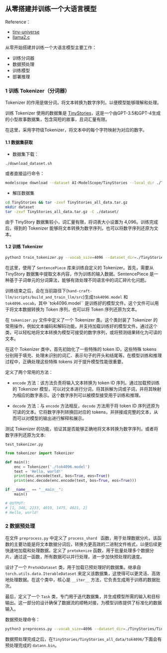 ## 从零搭建并训练一个大语言模型

Reference：
* [tiny-universe](https://github.com/datawhalechina/tiny-universe/)
* [llama2.c](https://github.com/karpathy/llama2.c)

从零开始搭建并训练一个大语言模型主要工作：

* 训练分词器
* 数据预处理
* 训练模型
* 部署推理




### 1 训练 Tokenizer（分词器）

Tokenizer 的作用是做分词，将文本转换为数字序列，以便模型能够理解和处理。

训练 Tokenizer 使用的数据集是 [TinyStories](https://www.modelscope.cn/datasets/AI-ModelScope/TinyStories)，这是一个由GPT-3.5和GPT-4生成的小型故事数据集，包含简短的故事，且词汇量有限。

在这里，采用字符级Tokenizer，将文本中的每个字符映射为对应的数字。


#### 1.1 数据集获取

* 数据集下载：

`./download_dataset.sh`

或者直接运行命令：

```bash
modelscope download --dataset AI-ModelScope/TinyStories --local_dir ./TinyStories
```

* 解压数据集

```bash
cd TinyStories && tar -zxvf TinyStories_all_data.tar.gz
mkdir dataset
tar -zxvf TinyStories_all_data.tar.gz -C ./dataset/
```

由于 TinyStory 数据集较小，词汇量有限，将词表大小设置为 4,096。训练完成后，得到的 Tokenizer 能够将文本转换为数字序列，也可以将数字序列还原为文本。



#### 1.2 训练 Tokenizer

```bash
python3 train_tokenizer.py --vocab_size=4096 --dataset_dir=./TinyStories/TinyStories_all_data/
```

在这里，使用了 `SentencePiece` 库来训练自定义的 Tokenizer。首先，需要从 TinyStory 数据集中提取文本内容，作为训练的输入数据。SentencePiece 是一种基于子词单元的分词算法，能够有效处理不同语言中的词汇碎片化问题。

训练结束之后，会在当前路径下(`hand-craft-llm/scripts/build_and_train_llm/src`)生成`tok4096.model` 和 `tok4096.vocab`，其中 `tok4096.model`` 是训练好的模型文件。这个文件可以用于将文本数据转换为 Token 序列，也可以将 Token 序列还原为文本。


在 `tokenizer.py` 文件中定义了一个 Tokenizer 类。这个类封装了 Tokenizer 的常用操作，例如文本编码和解码功能，并支持加载训练好的模型文件。通过这个类，可以轻松地将文本转换为模型可接受的数字序列，或将预测结果转化为可读的文本。


在这个 Tokenizer 类中，首先初始化了一些特殊的 token ID，这些特殊 tokens 分别用于填充、处理未识别的词汇、表示句子的开头和结尾等。在模型训练和推理过程中，正确处理这些特殊 tokens 对于提升模型性能很重要。

定义了两个常用的方法：

* `encode` 方法：该方法负责将输入文本转换为 token ID 序列。通过加载预训练的 Tokenizer 模型，可以对文本进行分词，将其拆解为词或子词，并将其映射为相应的数字表示。这个数字序列可以被模型接受用于训练和推理。

* `decode` 方法：与 `encode` 方法相反，`decode` 方法用于将 token ID 序列还原为可读的文本。它将数字序列转换回对应的 tokens，并拼接成完整的文本，从而可以对模型的输出进行解释和展示。

测试 Tokenizer 的功能，验证其是否能够正确地将文本转换为数字序列，或者将数字序列还原为文本:

`test_tokenizer.py`

```python
from tokenizer import Tokenizer

def main():
    enc = Tokenizer('./tok4096.model')
    text = 'Hello, world!'
    print(enc.encode(text, bos=True, eos=True))
    print(enc.decode(enc.encode(text, bos=True, eos=True)))

if __name__ == "__main__":
    main()

# OUTPUT:
# [1, 346, 2233, 4010, 1475, 4021, 2]
# Hello, world!
```


### 2 数据预处理

在文件 `preprocess.py` 中定义了 `process_shard ` 函数，用于处理数据分片。该函数的主要功能是将文本数据分词后，转换为更高效的二进制文件格式，以便后续更快速地加载和处理数据。定义了 `pretokenize` 函数，用于批量处理多个数据分片。通过这一函数，所有数据可以并行处理，进一步加快预处理的速度。

设计了一个 `PretokDataset` 类，用于加载已预处理好的数据集。继承自 `torch.utils.data.IterableDataset` 来定义该数据集，这使得可以更灵活、高效地处理数据。在这个类中，核心是 `__iter__` 方法，它负责生成用于训练的数据批次。

最后，定义了一个 `Task` 类，专门用于迭代数据集，并生成模型所需的输入和目标输出。这一部分的设计确保了数据流的顺畅对接，为模型训练提供了标准化的数据输入。

数据预处理命令：

```bash
python3 preprocess.py --vocab_size=4096 --dataset_dir=./TinyStories/TinyStories_all_data/ --tokenizer_model_path=./tok4096.model
```

数据预处理完成之后，在`TinyStories/TinyStories_all_data/tok4096/`下面会有预处理完成的 `datann.bin`。


